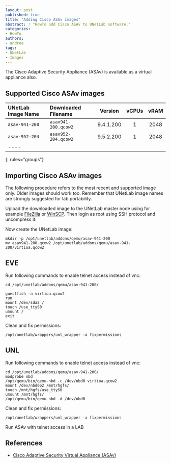 ```yaml
---
layout: post
published: true
title: "Adding Cisco ASAv images"
abstract: ! "HowTo add Cisco ASAv to UNetLab software."
categories:
- HowTo
authors:
- andrea
tags:
- UNetLab
- Images
---
```

The Cisco Adaptive Security Appliance (ASAv) is available as a virtual appliance also.

## Supported Cisco ASAv images

| UNetLab Image Name | Downloaded Filename | Version | vCPUs | vRAM |
|:--|:--|:-:|:-:|:-:|
| `asav-941-200` | `asav941-200.qcow2` | 9.4.1.200 | 1 | 2048 |
| `asav-952-204` | `asav952-204.qcow2` | 9.5.2.200 | 1 | 2048 |
|----
{: rules="groups"}

## Importing Cisco ASAv images

The following procedure refers to the most recent and supported image only. Older images should work too. Remember that UNetLab image names are strongly suggested for lab portability.

Upload the downloaded image to the UNetLab master node using for example [FileZilla](https://filezilla-project.org/ "FileZilla") or [WinSCP](http://winscp.net/ "WinSCP"). Then login as root using SSH protocol and uncompress it:

Now create the UNetLab image:

~~~
mkdir -p /opt/unetlab/addons/qemu/asav-941-200
mv asav941-200.qcow2 /opt/unetlab/addons/qemu/asav-941-200/virtioa.qcow2
~~~

## EVE

Run following commands to enable telnet access instead of vnc:

~~~
cd /opt/unetlab/addons/qemu/asav-941-200/

guestfish -a virtioa.qcow2 
run
mount /dev/sda2 /
touch /use_ttyS0
umount /
exit
~~~

Clean and fix permissions:

~~~
/opt/unetlab/wrappers/unl_wrapper -a fixpermissions
~~~

## UNL

Run following commands to enable telnet access instead of vnc:

~~~
cd /opt/unetlab/addons/qemu/asav-941-200/
modprobe nbd
/opt/qemu/bin/qemu-nbd -c /dev/nbd0 virtioa.qcow2
mount /dev/nbd0p2 /mnt/hgfs/
touch /mnt/hgfs/use_ttyS0
umount /mnt/hgfs/
/opt/qemu/bin/qemu-nbd -d /dev/nbd0
~~~

Clean and fix permissions:

~~~
/opt/unetlab/wrappers/unl_wrapper -a fixpermissions
~~~

Run ASAv with telnet access in a LAB

## References

* [Cisco Adaptive Security Virtual Appliance (ASAv)](http://www.cisco.com/c/en/us/products/security/virtual-adaptive-security-appliance-firewall/index.html "Cisco Adaptive Security Virtual Appliance")
